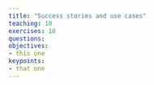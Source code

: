```yaml
---
title: "Success stories and use cases"
teaching: 10
exercises: 10
questions:
objectives:
- this one
keypoints:
- that one
---
```

